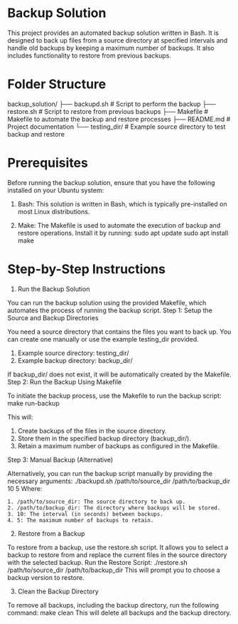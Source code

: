 # Backup Solution

This project provides an automated backup solution written in Bash. It is designed to back up files from a source directory at specified intervals and handle old backups by keeping a maximum number of backups. It also includes functionality to restore from previous backups.

# Folder Structure

backup_solution/
├── backupd.sh         # Script to perform the backup
├── restore.sh         # Script to restore from previous backups
├── Makefile           # Makefile to automate the backup and restore processes
├── README.md          # Project documentation
└── testing_dir/       # Example source directory to test backup and restore

# Prerequisites

Before running the backup solution, ensure that you have the following installed on your Ubuntu system:

   1. Bash: This solution is written in Bash, which is typically pre-installed on most Linux distributions.

   2. Make: The Makefile is used to automate the execution of backup and restore operations. Install it by running:
    sudo apt update
    sudo apt install make
    
# Step-by-Step Instructions
1. Run the Backup Solution

You can run the backup solution using the provided Makefile, which automates the process of running the backup script.
Step 1: Setup the Source and Backup Directories

You need a source directory that contains the files you want to back up. You can create one manually or use the example testing_dir provided.

   1. Example source directory: testing_dir/
   2. Example backup directory: backup_dir/

If backup_dir/ does not exist, it will be automatically created by the Makefile.
Step 2: Run the Backup Using Makefile

To initiate the backup process, use the Makefile to run the backup script: make run-backup
   
This will:

   1. Create backups of the files in the source directory.
   2. Store them in the specified backup directory (backup_dir/).
   3. Retain a maximum number of backups as configured in the Makefile.

Step 3: Manual Backup (Alternative)

Alternatively, you can run the backup script manually by providing the necessary arguments: ./backupd.sh /path/to/source_dir /path/to/backup_dir 10 5
Where:

    1. /path/to/source_dir: The source directory to back up.
    2. /path/to/backup_dir: The directory where backups will be stored.
    3. 10: The interval (in seconds) between backups.
    4. 5: The maximum number of backups to retain.
    
2. Restore from a Backup

To restore from a backup, use the restore.sh script. It allows you to select a backup to restore from and replace the current files in the source directory with the selected backup.
Run the Restore Script: ./restore.sh /path/to/source_dir /path/to/backup_dir
This will prompt you to choose a backup version to restore.

3. Clean the Backup Directory

To remove all backups, including the backup directory, run the following command: make clean
This will delete all backups and the backup directory.

  
   



